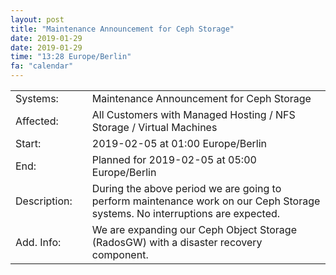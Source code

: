 ```yaml
---
layout: post
title: "Maintenance Announcement for Ceph Storage"
date: 2019-01-29
date: 2019-01-29
time: "13:28 Europe/Berlin"
fa: "calendar"
---
```


|                   |   |                                                                      |
|-------------------|---|----------------------------------------------------------------------|
| Systems:          |   | Maintenance Announcement for Ceph Storage|
| Affected:         |   | All Customers with Managed Hosting / NFS Storage / Virtual Machines |
| Start:            |   | 2019-02-05 at 01:00 Europe/Berlin |
| End:              |   | Planned for 2019-02-05 at 05:00  Europe/Berlin |
| Description:      |   | During the above period we are going to perform maintenance work on our Ceph Storage systems. No interruptions are expected. |
| Add. Info:        |   | We are expanding our Ceph Object Storage (RadosGW) with a disaster recovery component. |